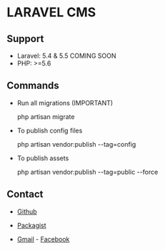 # LARAVEL CMS 
## Support

* Laravel: 5.4 & 5.5 COMING SOON
* PHP: >=5.6

## Commands 

* Run all migrations (IMPORTANT)

    php artisan migrate

* To publish config files

  php artisan vendor:publish --tag=config

* To publish assets

  php artisan vendor:publish --tag=public --force

## Contact

* [Github](https://github.com/ElioMS/admin-laravel)
* [Packagist](https://packagist.org/packages/emgs/admin-emgs-laravel)

* [Gmail](elio.garcia.solis@gmail.com) - [Facebook](facebook.com)
